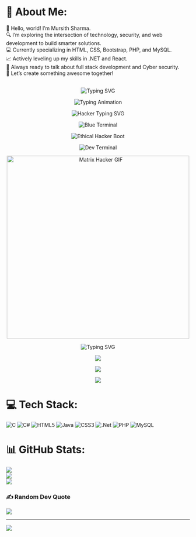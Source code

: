 # 💫 About Me:
👋 Hello, world! I’m Mursith Sharma.<br>🔍 I’m exploring the intersection of technology, security, and web development to build smarter solutions.<br>💻 Currently specializing in HTML, CSS, Bootstrap, PHP, and MySQL.<br>📈 Actively leveling up my skills in .NET and React.<br>🧠 Always ready to talk about full stack development and Cyber security.<br>🚀 Let’s create something awesome together!<br><br>
<p align="center">
  <img src="https://readme-typing-svg.demolab.com?font=Fira+Code&size=22&pause=1000&color=00FF00&center=true&vCenter=true&width=435&lines=Initializing+Cyber+Ops...;Connecting+to+GitHub+Server...;Deploying+Full+Stack+Skills...;Access+Granted!+%F0%9F%91%8D" alt="Typing SVG" />
</p>
<p align="center">
  <img src="https://readme-typing-svg.demolab.com?font=Fira+Code&size=22&duration=3000&pause=500&color=00FF00&center=true&vCenter=true&width=450&lines=Initializing+Cyber+Stack...;Connecting+to+Remote+Node...;Injecting+Skills+into+Repo...;Access+Granted!" alt="Typing Animation" />
</p>
<p align="center">
  <img src="https://readme-typing-svg.demolab.com?font=Hack&size=24&pause=1000&color=FF0000&center=true&vCenter=true&width=460&lines=Scanning+Ports...;Running+Recon...;Finding+Exploits...;Full+System+Control+Achieved!" alt="Hacker Typing SVG" />
</p>
<p align="center">
  <img src="https://readme-typing-svg.demolab.com?font=Ubuntu+Mono&size=20&pause=900&color=00C2FF&width=450&lines=Cybersecurity+Mode+Enabled;Tracking+Intrusion+Points;Defense+Protocols+Online;Threat+Neutralized!" alt="Blue Terminal" />
</p>
<p align="center">
  <img src="https://readme-typing-svg.demolab.com?font=JetBrains+Mono&size=21&pause=800&color=39FF14&center=true&width=480&lines=Booting+Ethical+Hacker+Tools...;Bypassing+Firewalls...;Monitoring+Traffic+Live...;GitHub+Server+Secure." alt="Ethical Hacker Boot" />
</p>
<p align="center">
  <img src="https://readme-typing-svg.demolab.com?font=Courier+Prime&size=22&pause=1000&color=A020F0&width=480&lines=Deploying+Full+Stack+Code...;Activating+Monitoring+System...;Accessing+GitHub+Mainframe...;Mursith+Sharma+Online!" alt="Dev Terminal" />
</p>
<p align="center">
  <img src="https://media.giphy.com/media/11BbGyhVmk4iLS/giphy.gif" width="500" alt="Matrix Hacker GIF">
</p>
<p align="center">
  <img src="https://readme-typing-svg.demolab.com?font=Source+Code+Pro&size=20&duration=2500&pause=300&color=00FF00&center=true&width=470&lines=Real+Time+Threat+Detection;Cyber+Audit+Running;Full+Stack+Firepower;Root+Access+Confirmed!" alt="Typing SVG" />
</p>
<p align="center">
  <img src="https://readme-typing-svg.demolab.com?font=IBM+Plex+Mono&size=19&pause=1000&color=FFFFFF&background=00000000&width=480&lines=Initializing+BlackBox...;Securing+Entry+Points...;Stealth+Mode+Engaged...;Full+System+Integrity+Check." />
</p>
<p align="center">
  <img src="https://readme-typing-svg.demolab.com?font=Fira+Mono&size=22&pause=1000&color=0000FF&width=450&lines=Running+OSINT+Scripts...;Brute+Force+Shield+Active;Collecting+Network+Metadata...;Mission+Success." />
</p>
<p align="center">
  <img src="https://readme-typing-svg.demolab.com?font=Consolas&size=21&pause=1000&color=00FFAA&center=true&width=490&lines=Cyber+Surveillance+Engaged...;Deploying+IDS+&+Firewall...;Scanning+GitHub+Activity...;Digital+Perimeter+Secured." />
</p>




# 💻 Tech Stack:
![C](https://img.shields.io/badge/c-%2300599C.svg?style=for-the-badge&logo=c&logoColor=white) ![C#](https://img.shields.io/badge/c%23-%23239120.svg?style=for-the-badge&logo=csharp&logoColor=white) ![HTML5](https://img.shields.io/badge/html5-%23E34F26.svg?style=for-the-badge&logo=html5&logoColor=white) ![Java](https://img.shields.io/badge/java-%23ED8B00.svg?style=for-the-badge&logo=openjdk&logoColor=white) ![CSS3](https://img.shields.io/badge/css3-%231572B6.svg?style=for-the-badge&logo=css3&logoColor=white) ![.Net](https://img.shields.io/badge/.NET-5C2D91?style=for-the-badge&logo=.net&logoColor=white) ![PHP](https://img.shields.io/badge/php-%23777BB4.svg?style=for-the-badge&logo=php&logoColor=white) ![MySQL](https://img.shields.io/badge/mysql-4479A1.svg?style=for-the-badge&logo=mysql&logoColor=white)
# 📊 GitHub Stats:
![](https://github-readme-stats.vercel.app/api?username=Mursith-Sharma&theme=neon&hide_border=false&include_all_commits=true&count_private=true)<br/>
![](https://nirzak-streak-stats.vercel.app/?user=Mursith-Sharma&theme=neon&hide_border=false)<br/>
![](https://github-readme-stats.vercel.app/api/top-langs/?username=Mursith-Sharma&theme=neon&hide_border=false&include_all_commits=true&count_private=true&layout=compact)

### ✍️ Random Dev Quote
![](https://quotes-github-readme.vercel.app/api?type=horizontal&theme=radical)

---
[![](https://visitcount.itsvg.in/api?id=Mursith-Sharma&icon=1&color=4)](https://visitcount.itsvg.in)

<!-- Proudly created with GPRM ( https://gprm.itsvg.in ) -->
